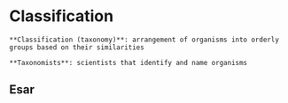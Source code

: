 # Classification
```ad-def
**Classification (taxonomy)**: arrangement of organisms into orderly groups based on their similarities

**Taxonomists**: scientists that identify and name organisms
```

## Esar